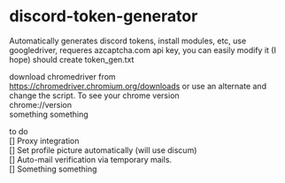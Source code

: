 # discord-token-generator
Automatically generates discord tokens, install modules, etc, use googledriver, requeres azcaptcha.com api key, you can easily modify it (I hope)
should create token_gen.txt


download chromedriver from https://chromedriver.chromium.org/downloads or use an alternate and change the script.
To see your chrome version\
chrome://version \
something something 

to do \
[] Proxy integration\
[] Set profile picture automatically (will use discum)\
[] Auto-mail verification via temporary mails.\
[] Something something 
